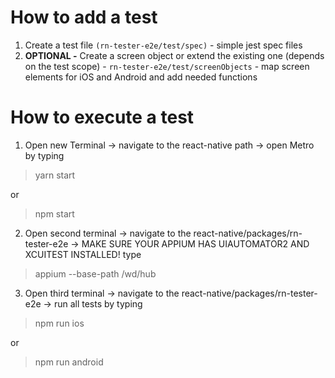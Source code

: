 # How to add a test

1. Create a test file `(rn-tester-e2e/test/spec)` - simple jest spec files
2. **OPTIONAL -** Create a screen object or extend the existing one (depends on the test scope) - `rn-tester-e2e/test/screenObjects` - map screen elements for iOS and Android and add needed functions

# How to execute a test
1. Open new Terminal -> navigate to the react-native path -> open Metro by typing 
>yarn start

or 

>npm start


2. Open second terminal -> navigate to the react-native/packages/rn-tester-e2e -> MAKE SURE YOUR APPIUM HAS UIAUTOMATOR2 AND XCUITEST INSTALLED! type 
>appium --base-path /wd/hub
3. Open third terminal -> navigate to the react-native/packages/rn-tester-e2e -> run all tests by typing
>npm run ios

or 

>npm run android